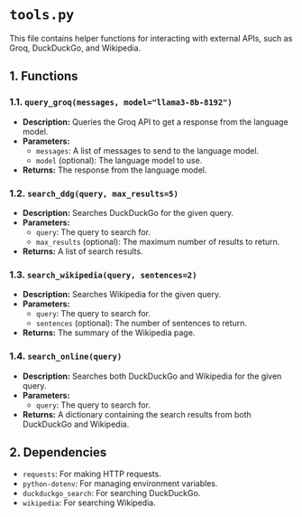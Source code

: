 
# `tools.py`

This file contains helper functions for interacting with external APIs, such as Groq, DuckDuckGo, and Wikipedia.

## 1. Functions

### 1.1. `query_groq(messages, model="llama3-8b-8192")`

- **Description:** Queries the Groq API to get a response from the language model.
- **Parameters:**
    - `messages`: A list of messages to send to the language model.
    - `model` (optional): The language model to use.
- **Returns:** The response from the language model.

### 1.2. `search_ddg(query, max_results=5)`

- **Description:** Searches DuckDuckGo for the given query.
- **Parameters:**
    - `query`: The query to search for.
    - `max_results` (optional): The maximum number of results to return.
- **Returns:** A list of search results.

### 1.3. `search_wikipedia(query, sentences=2)`

- **Description:** Searches Wikipedia for the given query.
- **Parameters:**
    - `query`: The query to search for.
    - `sentences` (optional): The number of sentences to return.
- **Returns:** The summary of the Wikipedia page.

### 1.4. `search_online(query)`

- **Description:** Searches both DuckDuckGo and Wikipedia for the given query.
- **Parameters:**
    - `query`: The query to search for.
- **Returns:** A dictionary containing the search results from both DuckDuckGo and Wikipedia.

## 2. Dependencies

- `requests`: For making HTTP requests.
- `python-dotenv`: For managing environment variables.
- `duckduckgo_search`: For searching DuckDuckGo.
- `wikipedia`: For searching Wikipedia.
